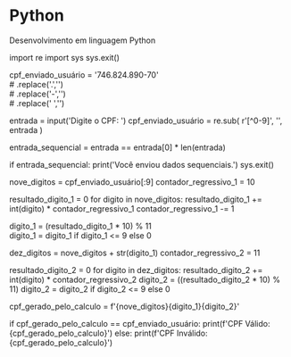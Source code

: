 # Python
Desenvolvimento em linguagem Python


import re
import sys
sys.exit()

cpf_enviado_usuário = '746.824.890-70' \
    # .replace('.','') \
    # .replace('-','') \
    # .replace(' ','')

entrada = input('Digite o CPF: ')
cpf_enviado_usuário = re.sub(
    r'[^0-9]',
    '',
    entrada
)

entrada_sequencial = entrada == entrada[0] * len(entrada)

if entrada_sequencial:
    print('Você enviou dados sequenciais.')
    sys.exit()


nove_digitos = cpf_enviado_usuário[:9]
contador_regressivo_1 = 10

resultado_digito_1 = 0
for digito in nove_digitos:
    resultado_digito_1 += int(digito) * contador_regressivo_1
    contador_regressivo_1 -= 1

digito_1 = (resultado_digito_1 * 10) % 11   
digito_1 = digito_1 if digito_1 <= 9 else 0

dez_digitos = nove_digitos + str(digito_1)
contador_regressivo_2 = 11

resultado_digito_2 = 0
for digito in dez_digitos:
    resultado_digito_2 += int(digito) * contador_regressivo_2
digito_2 = ((resultado_digito_2 * 10) % 11)
digito_2 = digito_2 if digito_2 <= 9 else 0

cpf_gerado_pelo_calculo = f'{nove_digitos}{digito_1}{digito_2}'

if cpf_gerado_pelo_calculo == cpf_enviado_usuário:
    print(f'CPF Válido: {cpf_gerado_pelo_calculo}')
else:
    print(f'CPF Inválido: {cpf_gerado_pelo_calculo}')

